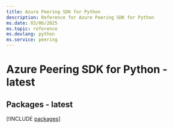 ```yaml
---
title: Azure Peering SDK for Python
description: Reference for Azure Peering SDK for Python
ms.date: 03/06/2025
ms.topic: reference
ms.devlang: python
ms.service: peering
---
```

# Azure Peering SDK for Python - latest
## Packages - latest
[!INCLUDE [packages](peering-index.md)]